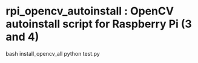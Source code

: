 # rpi_opencv_autoinstall : OpenCV autoinstall script for Raspberry Pi (3 and 4)

bash install_opencv_all
python test.py
